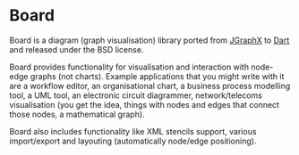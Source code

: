 Board
=====

Board is a diagram (graph visualisation) library ported from [JGraphX](https://github.com/jgraph/jgraphx) to
[Dart](https://www.dartlang.org/) and released under the BSD license. 

Board provides functionality for visualisation and interaction with node-edge graphs (not charts). Example 
applications that you might write with it are a workflow editor, an organisational chart, a business process modelling 
tool, a UML tool, an electronic circuit diagrammer, network/telecoms visualisation (you get the idea, things with 
nodes and edges that connect those nodes, a mathematical graph).

Board also includes functionality like XML stencils support, various import/export and layouting (automatically 
node/edge positioning).
